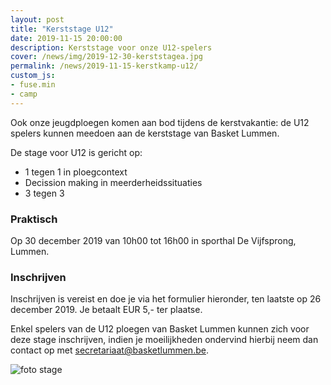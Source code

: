 ```yaml
---
layout: post
title: "Kerststage U12"
date: 2019-11-15 20:00:00
description: Kerststage voor onze U12-spelers
cover: /news/img/2019-12-30-kerststagea.jpg
permalink: /news/2019-11-15-kerstkamp-u12/
custom_js:
- fuse.min
- camp
---
```


Ook onze jeugdploegen komen aan bod tijdens de kerstvakantie: de U12 spelers kunnen meedoen aan de kerststage van Basket Lummen.

De stage voor U12 is gericht op:
* 1 tegen 1 in ploegcontext
* Decission making in meerderheidssituaties
* 3 tegen 3

### Praktisch

Op 30 december 2019 van 10h00 tot 16h00 in sporthal De Vijfsprong, Lummen.

### Inschrijven

Inschrijven is vereist en doe je via het formulier hieronder, ten laatste op 26 december 2019. Je betaalt EUR 5,- ter plaatse.

Enkel spelers van de U12 ploegen van Basket Lummen kunnen zich voor deze stage inschrijven, indien je moeilijkheden ondervind hierbij neem dan contact op met [secretariaat@basketlummen.be](mailto:secretariaat@basketlummen.be).

<div data-campid="90e32761-d2e0-4179-91f9-8209772bfdb1" data-title="Schrijf je in" data-buttontext="Inschrijven" data-nexttext="Nog een speler inschrijven" data-required="email" data-optional="telephone"></div>

![foto stage](/news/img/2019-12-30-kerststagea.jpg)
